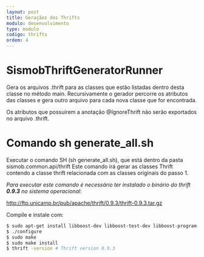 ```yaml
---
layout: post
title: Geraçãos dos Thrifts
modulo: desenvolvimento
type: modulo
codigo: thrifts
ordem: 4
---
```

# SismobThriftGeneratorRunner

Gera os arquivos .thrift para as classes que estão listadas dentro desta classe no método main.
Recursivamente o gerador percorre os atributos das classes e gera outro arquivo para cada nova classe que for encontrada.

Os atributos que possuírem a anotação @IgnoreThrift não serão exportados no arquivo .thrift.

# Comando sh generate_all.sh

Executar o comando SH (sh generate_all.sh), que está dentro da pasta sismob.common.api/thrift
Este comando irá gerar as classes <alguma coisa>Thrift contendo a classe thrift relacionada com as classes originais do passo 1.

_Para executar este comando é necessário ter instalado o binário do thrift **0.9.3** no sistema operacional_:

http://ftp.unicamp.br/pub/apache/thrift/0.9.3/thrift-0.9.3.tar.gz

Compile e instale com:

```bash
$ sudo apt-get install libboost-dev libboost-test-dev libboost-program-options-dev libevent-dev automake libtool flex bison pkg-config g++ libssl-dev
$ ./configure
$ sudo make
$ sudo make install
$ thrift -version # Thrift version 0.9.3
```
